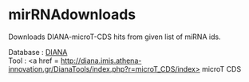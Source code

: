 # mirRNAdownloads

Downloads DIANA-microT-CDS  hits from given list of miRNA ids. 

Database : <a href = http://diana.imis.athena-innovation.gr> DIANA </a> </br>
Tool : <a href = http://diana.imis.athena-innovation.gr/DianaTools/index.php?r=microT_CDS/index> microT CDS </a>

